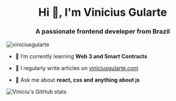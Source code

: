 <h1 align="center">Hi 👋, I'm Vinicius Gularte</h1>
<h3 align="center">A passionate frontend developer from Brazil</h3>

<p align="left"> <img src="https://komarev.com/ghpvc/?username=viniciusgularte&label=Profile%20views&color=0e75b6&style=flat" alt="viniciusgularte" /> </p>



- 🌱 I’m currently learning **Web 3 and Smart Contracts**

- 📝 I regularly write articles on [viniciusgularte.com](https://www.viniciusgularte.com/)

- 💬 Ask me about **react, css and anything about js**


![Viniciu's GitHub stats](https://github-readme-stats.vercel.app/api?username=viniciusgularte&show_icons=true&theme=radical)
